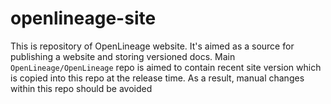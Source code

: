 # openlineage-site

This is repository of OpenLineage website. It's aimed as a source for publishing a website and storing versioned docs. Main `OpenLineage/OpenLineage` repo is aimed to contain recent site version which is copied into this repo at the release time. As a result, manual changes within this repo should be avoided
